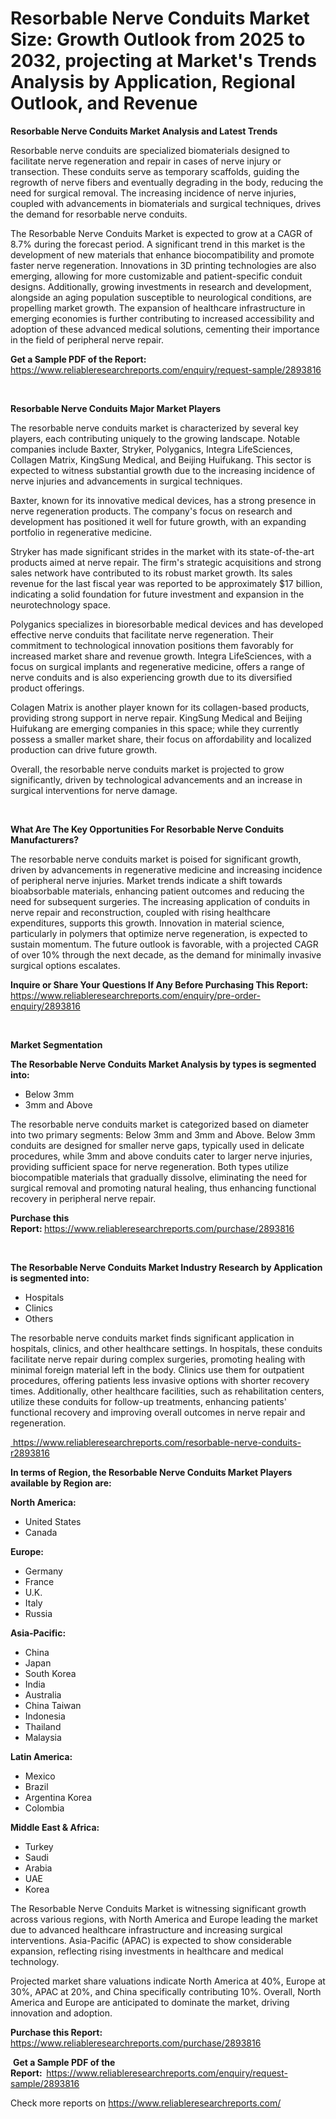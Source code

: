 <p><h1>Resorbable Nerve Conduits Market Size: Growth Outlook from 2025 to 2032, projecting at Market's Trends Analysis by Application, Regional Outlook, and Revenue</h1></p><p><strong>Resorbable Nerve Conduits Market Analysis and Latest Trends</strong></p>
<p><p>Resorbable nerve conduits are specialized biomaterials designed to facilitate nerve regeneration and repair in cases of nerve injury or transection. These conduits serve as temporary scaffolds, guiding the regrowth of nerve fibers and eventually degrading in the body, reducing the need for surgical removal. The increasing incidence of nerve injuries, coupled with advancements in biomaterials and surgical techniques, drives the demand for resorbable nerve conduits.</p><p>The Resorbable Nerve Conduits Market is expected to grow at a CAGR of 8.7% during the forecast period. A significant trend in this market is the development of new materials that enhance biocompatibility and promote faster nerve regeneration. Innovations in 3D printing technologies are also emerging, allowing for more customizable and patient-specific conduit designs. Additionally, growing investments in research and development, alongside an aging population susceptible to neurological conditions, are propelling market growth. The expansion of healthcare infrastructure in emerging economies is further contributing to increased accessibility and adoption of these advanced medical solutions, cementing their importance in the field of peripheral nerve repair.</p></p>
<p><strong>Get a Sample PDF of the Report:&nbsp;</strong> <a href="https://www.reliableresearchreports.com/enquiry/request-sample/2893816?utm_campaign=2745&utm_medium=2&utm_source=Github&utm_content=ia&utm_term=15032025&utm_id=resorbable-nerve-conduits">https://www.reliableresearchreports.com/enquiry/request-sample/2893816</a></p>
<p>&nbsp;</p>
<p><strong>Resorbable Nerve Conduits Major Market Players</strong></p>
<p><p>The resorbable nerve conduits market is characterized by several key players, each contributing uniquely to the growing landscape. Notable companies include Baxter, Stryker, Polyganics, Integra LifeSciences, Collagen Matrix, KingSung Medical, and Beijing Huifukang. This sector is expected to witness substantial growth due to the increasing incidence of nerve injuries and advancements in surgical techniques.</p><p>Baxter, known for its innovative medical devices, has a strong presence in nerve regeneration products. The company's focus on research and development has positioned it well for future growth, with an expanding portfolio in regenerative medicine.</p><p>Stryker has made significant strides in the market with its state-of-the-art products aimed at nerve repair. The firm's strategic acquisitions and strong sales network have contributed to its robust market growth. Its sales revenue for the last fiscal year was reported to be approximately $17 billion, indicating a solid foundation for future investment and expansion in the neurotechnology space.</p><p>Polyganics specializes in bioresorbable medical devices and has developed effective nerve conduits that facilitate nerve regeneration. Their commitment to technological innovation positions them favorably for increased market share and revenue growth. Integra LifeSciences, with a focus on surgical implants and regenerative medicine, offers a range of nerve conduits and is also experiencing growth due to its diversified product offerings.</p><p>Colagen Matrix is another player known for its collagen-based products, providing strong support in nerve repair. KingSung Medical and Beijing Huifukang are emerging companies in this space; while they currently possess a smaller market share, their focus on affordability and localized production can drive future growth.</p><p>Overall, the resorbable nerve conduits market is projected to grow significantly, driven by technological advancements and an increase in surgical interventions for nerve damage.</p></p>
<p>&nbsp;</p>
<p><strong>What Are The Key Opportunities For Resorbable Nerve Conduits Manufacturers?</strong></p>
<p><p>The resorbable nerve conduits market is poised for significant growth, driven by advancements in regenerative medicine and increasing incidence of peripheral nerve injuries. Market trends indicate a shift towards bioabsorbable materials, enhancing patient outcomes and reducing the need for subsequent surgeries. The increasing application of conduits in nerve repair and reconstruction, coupled with rising healthcare expenditures, supports this growth. Innovation in material science, particularly in polymers that optimize nerve regeneration, is expected to sustain momentum. The future outlook is favorable, with a projected CAGR of over 10% through the next decade, as the demand for minimally invasive surgical options escalates.</p></p>
<p><strong>Inquire or Share Your Questions If Any Before Purchasing This Report:</strong> <a href="https://www.reliableresearchreports.com/enquiry/pre-order-enquiry/2893816?utm_campaign=2745&utm_medium=2&utm_source=Github&utm_content=ia&utm_term=15032025&utm_id=resorbable-nerve-conduits">https://www.reliableresearchreports.com/enquiry/pre-order-enquiry/2893816</a></p>
<p>&nbsp;</p>
<p><strong>Market Segmentation</strong></p>
<p><strong>The Resorbable Nerve Conduits Market Analysis by types is segmented into:</strong></p>
<p><ul><li>Below 3mm</li><li>3mm and Above</li></ul></p>
<p><p>The resorbable nerve conduits market is categorized based on diameter into two primary segments: Below 3mm and 3mm and Above. Below 3mm conduits are designed for smaller nerve gaps, typically used in delicate procedures, while 3mm and above conduits cater to larger nerve injuries, providing sufficient space for nerve regeneration. Both types utilize biocompatible materials that gradually dissolve, eliminating the need for surgical removal and promoting natural healing, thus enhancing functional recovery in peripheral nerve repair.</p></p>
<p><strong>Purchase this Report:&nbsp;</strong><a href="https://www.reliableresearchreports.com/purchase/2893816?utm_campaign=2745&utm_medium=2&utm_source=Github&utm_content=ia&utm_term=15032025&utm_id=resorbable-nerve-conduits">https://www.reliableresearchreports.com/purchase/2893816</a></p>
<p>&nbsp;</p>
<p><strong>The Resorbable Nerve Conduits Market Industry Research by Application is segmented into:</strong></p>
<p><ul><li>Hospitals</li><li>Clinics</li><li>Others</li></ul></p>
<p><p>The resorbable nerve conduits market finds significant application in hospitals, clinics, and other healthcare settings. In hospitals, these conduits facilitate nerve repair during complex surgeries, promoting healing with minimal foreign material left in the body. Clinics use them for outpatient procedures, offering patients less invasive options with shorter recovery times. Additionally, other healthcare facilities, such as rehabilitation centers, utilize these conduits for follow-up treatments, enhancing patients' functional recovery and improving overall outcomes in nerve repair and regeneration.</p></p>
<p><a href="https://www.reliableresearchreports.com/resorbable-nerve-conduits-r2893816?utm_campaign=2745&utm_medium=2&utm_source=Github&utm_content=ia&utm_term=15032025&utm_id=resorbable-nerve-conduits">&nbsp;https://www.reliableresearchreports.com/resorbable-nerve-conduits-r2893816</a></p>
<p><strong>In terms of Region, the Resorbable Nerve Conduits Market Players available by Region are:</strong></p>
<p>
    <p> <strong> North America: </strong>
        <ul>
            <li>United States</li>
            <li>Canada</li>
        </ul>
        </p> 
    <p> <strong> Europe: </strong>
        <ul>
            <li>Germany</li>
            <li>France</li>
            <li>U.K.</li>
            <li>Italy</li>
            <li>Russia</li>
        </ul>
        </p> 
    <p> <strong> Asia-Pacific: </strong>
        <ul>
            <li>China</li>
            <li>Japan</li>
            <li>South Korea</li>
            <li>India</li>
            <li>Australia</li>
            <li>China Taiwan</li>
            <li>Indonesia</li>
            <li>Thailand</li>
            <li>Malaysia</li>
        </ul>
        </p> 
    <p> <strong> Latin America: </strong>
        <ul>
            <li>Mexico</li>
            <li>Brazil</li>
            <li>Argentina Korea</li>
            <li>Colombia</li>
        </ul>
        </p> 
    <p> <strong> Middle East & Africa: </strong>
        <ul>
            <li>Turkey</li>
            <li>Saudi</li>
            <li>Arabia</li>
            <li>UAE</li>
            <li>Korea</li>
        </ul>
    </p>
    </p>
<p><p>The Resorbable Nerve Conduits Market is witnessing significant growth across various regions, with North America and Europe leading the market due to advanced healthcare infrastructure and increasing surgical interventions. Asia-Pacific (APAC) is expected to show considerable expansion, reflecting rising investments in healthcare and medical technology. </p><p>Projected market share valuations indicate North America at 40%, Europe at 30%, APAC at 20%, and China specifically contributing 10%. Overall, North America and Europe are anticipated to dominate the market, driving innovation and adoption.</p></p>
<p><strong>Purchase this Report: </strong><a href="https://www.reliableresearchreports.com/purchase/2893816?utm_campaign=2745&utm_medium=2&utm_source=Github&utm_content=ia&utm_term=15032025&utm_id=resorbable-nerve-conduits">https://www.reliableresearchreports.com/purchase/2893816</a></p>
<p>&nbsp;<strong>Get a Sample PDF of the Report:&nbsp;&nbsp;</strong><a href="https://www.reliableresearchreports.com/enquiry/request-sample/2893816?utm_campaign=2745&utm_medium=2&utm_source=Github&utm_content=ia&utm_term=15032025&utm_id=resorbable-nerve-conduits">https://www.reliableresearchreports.com/enquiry/request-sample/2893816</a></p>
<p><strong></strong></p>
<p>Check more reports on <a href="https://www.reliableresearchreports.com/?utm_campaign=2745&utm_medium=2&utm_source=Github&utm_content=ia&utm_term=15032025&utm_id=resorbable-nerve-conduits">https://www.reliableresearchreports.com/</a></p>